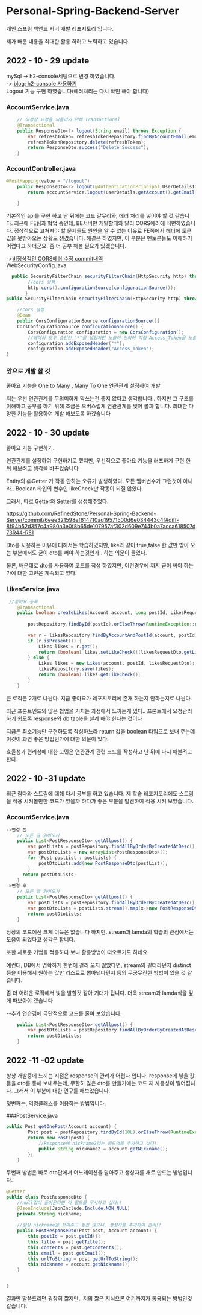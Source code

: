 # Personal-Spring-Backend-Server

개인 스프링 백앤드 서버 개발 레포지토리 입니다.

제가 배운 내용을 최대한 활용 하려고 노력하고 있습니다.<br>

## 2022 - 10 - 29 update
mySql -> h2-console세팅으로 변경 하였습니다. <br>
-> [blog: h2-console 사용하기](https://chem-en-9273.tistory.com/66) <br>
Logout 기능 구현 하였습니다(에러처리는 다시 확인 해야 합니다) <br>



### AccountService.java
```java
    // 비정상 요청을 되돌리기 위해 Transactional
    @Transactional
    public ResponseDto<?> logout(String email) throws Exception {
        var refreshToken= refreshTokenRepository.findByAccountEmail(email).orElseThrow(RuntimeException::new);
        refreshTokenRepository.delete(refreshToken);
        return ResponseDto.success("Delete Success");
    }
```
### AccountController.java

```java
@PostMapping(value = "/logout")
    public ResponseDto<?> logout(@AuthenticationPrincipal UserDetailsImpl userDetails) throws Exception {
        return accountService.logout(userDetails.getAccount().getEmail());

    }

```

기본적인 api를 구현 하고 난 뒤에는 코드 갈무리와, 에러 처리를 넣어야 할 것 같습니다. 최근에 FE팀과 협업 중인데,  BE서버만 개발할때와 달리 CORS에러에 직면하였습니다. 정상적으로 고쳐져야 할 문제들도 원인을 알 수 없는 이유로 FE쪽에서 헤더에 토큰값을 못받아오는 상황도 생겼습니다. 해결은 하였지만, 이 부분은 멘토분들도 이해하기 어렵다고 하더군요. 좀 더 공부 해볼 필요가 있겠습니다.

->[비정상적인 CORS에러 수정 commit내역](https://github.com/RefinedStone/Personal-Spring-Backend-Server/commit/1d62f22d4fd3045cd28100805d49ce77051fd7fa?diff=unified#diff-5931a1c89edd47981af4622fdf7dd3b4e3a8d9f821478da98de75b21ffaa44ddR49-R79)  
WebSecurityConfig.java
```java
  public SecurityFilterChain securityFilterChain(HttpSecurity http) throws Exception {
        //cors 설정
        http.cors().configurationSource(configurationSource());
       }
public SecurityFilterChain securityFilterChain(HttpSecurity http) throws Excepti

    //cors 설정
    @Bean
    public CorsConfigurationSource configurationSource(){
    CorsConfigurationSource configurationSource() {
        CorsConfiguration configuration = new CorsConfiguration();
        //헤더의 모두 승인인 "*"을 넣었지만 노출이 안되어 직접 Access_Token을 노출시키도록 하니 수정되었다.
        configuration.addExposedHeader("*");
        configuration.addExposedHeader("Access_Token");
}
```


### 앞으로 개발 할 것
좋아요 기능을 One to Many , Many To One 연관관계 설정하여 개발

저는 우선 연관관계를 무의미하게 막쓰는건 좋지 않다고 생각합니다.. 하지만 그 구조를 이해하고 공부를 하기 위해 조금은 오버스럽게 연관관계를 맺어 볼까 합니다.
최대한 다양한 기능을 활용하여 개발 해보도록 하겠습니다

## 2022 - 10 - 30 update
좋아요 기능 구현하기.

연관관계를 설정하여 구현하기로 했지만, 우선적으로 좋아요 기능을 러프하게 구현 한 뒤 해보려고 생각을 바꾸었습니다

Entity의 @Getter 가 작동 안하는 오류가 발생하였다. 모든 멤버변수가 그런것이 아니라.. Boolean 타입의 변수인 likeCheck만 작동이 되질 않았다.

그래서, 따로 Getter와 Setter를 생성해주었다.

https://github.com/RefinedStone/Personal-Spring-Backend-Server/commit/6eee321598ef614710ad19571500d6e034443c4f#diff-8f94b52d357c4a980a3e0f8b65de107957af302d609e744b0a7acca618507d73R44-R51


Dto를 사용하는 이유에 대해서는 학습하였지만, like와 같이 true,false 한 값만 받아 오는 부분에서도 굳이 dto를 써야 하는것인가.. 하는 의문이 들었다.

물론, 배운대로 dto를 사용하여 코드를 작성 하였지만, 이런경우에 까지 굳이 써야 하는가에 대한 고민은 계속되고 있다.

### LikesService.java
```java
 //좋아요 등록
    @Transactional
    public boolean createLikes(Account account, Long postId, LikesRequestDto likesRequestDto) {
        
        postRepository.findById(postId).orElseThrow(RuntimeException::new);
        
        var r = likesRepository.findByAccountAndPostId(account, postId);
        if (r.isPresent()) {
            Likes likes = r.get();
            return (boolean) likes.setLikeCheck(!(likesRequestDto.getLikeCheck()));
        } else {
            Likes likes = new Likes(account, postId, likesRequestDto);
            likesRepository.save(likes);
            return (boolean) likes.getLikeCheck();
        }
    }
````

큰 로직은 2개로 나뉜다. 지금 좋아요가 레포지토리에 존재 하는지 안하는지로 나뉜다.

최근 프론트엔드와 많은 협업을 거치는 과정에서 느끼는게 있다.. 프론트에서 요청관리하기 쉽도록 response와 db table을 설계 해야 한다는 것이다

지금은 최소기능만 구현하도록 작성하느라  return 값을 boolean 타입으로 보내 주는데 이것이 과연 좋은 방법인가에 대한 의문이 있다.

효율성과 편리성에 대한 고민은 연관관계 관련 코드를 작성하고 난 뒤에 다시 해볼려고 한다.


## 2022 - 10 -31 update

최근 람다와 스트림에 대해 다시 공부를 하고 있습니다. 제 학습 레포지토리에도 스트림을 적용 시켜볼만한 코드가 있을까 하다가 좋은 부분을 발견하여 적용 시켜 보았습니다.

### AccountService.java
```java
->변경 전
    // 모든 글 읽어오기
    public List<PostResponseDto> getAllpost() {
        var postLists = postRepository.findAllByOrderByCreatedAtDesc();
        var postDtoLists = new ArrayList<PostResponseDto>();
        for (Post postList : postLists) {
            postDtoLists.add(new PostResponseDto(postList));
        }
      return postDtoLists;
    }
->변경 후
    // 모든 글 읽어오기
    public List<PostResponseDto> getAllpost() {
        var postLists = postRepository.findAllByOrderByCreatedAtDesc();
        var postDtoLists = postLists.stream().map(x->new PostResponseDto(x)).collect(Collectors.toList());
        return postDtoLists;
    }

```

당장의 코드에선 크게 이득은 없습니다 하지만..stream과 lamda의 학습의 관점에서는 도움이 되었다고 생각은 합니다.

또한 새로운 기법을 적용하다 보니 활용방법이 떠오르기도 하네요. 

예컨대, DB에서 명확하게 한번에 걸러 오지 않았다면, stream의 필터라던지 distinct등을 이용해서 원하는 값만 리스트로 뽑아낸다던지 등의 무궁무진한 방법이 있을 것 같습니다.

좀 더 어려운 로직에서 빛을 발할것 같아 기대가 됩니다. 더욱 stream과 lamda식을 깊게 파보아야 겠습니다

--추가 연습김에 극단적으로 코드를 줄여 보았습니다.

```java
    public List<PostResponseDto> getAllpost() {
        var postDtoLists = postRepository.findAllByOrderByCreatedAtDesc().stream().map(PostResponseDto::new).collect(Collectors.toList());
        return postDtoLists;
    }
```

## 2022 -11 -02 update

항상 개발중에 느끼는 지점은 response의 관리가 어렵다 입니다. response에 넣을 값들을 dto를 통해 보내주는데, 무한히 많은 dto를 만들기에는 코드 재
사용성이 떨어집니다. 그래서 이 부분에 대한 연구를 해보았습니다.

첫번째는, 익명클래스를 이용하는 방법입니다.


###PostService.java
```java
public Post getOnePost(Account account) {
        Post post = postRepository.findById(10L).orElseThrow(RuntimeException::new);
        return new Post(post) {
            //Response에 nickname2라는 필드명을 추가하고 싶다!
            public String nickname2 = account.getNickname();
        };
    }
```


두번째 방법은 바로 dto단에서 어노테이션을 달아주고 생성자를 새로 만드는 방법입니다.

```java
@Getter
public class PostResponseDto {
    //null값이 들어온다면 이 필드를 무시하고 싶다!!
    @JsonInclude(JsonInclude.Include.NON_NULL)
    private String nickname;
    
    //항상 nickname을 보여주고 싶진 않으니, 생성자를 추가하여 관리!!
    public PostResponseDto(Post post, Account account) {
        this.postId = post.getId();
        this.title = post.getTitle();
        this.contents = post.getContents();
        this.email = post.getEmail();
        this.urlToString = post.getUrlToString();
        this.nickname = account.getNickname();
    }


}
```


결과만 말씀드리면 굉장히 짧지만.. 저의 짧은 지식으론 여기까지가 통용되는 방법인것 같습니다. 


